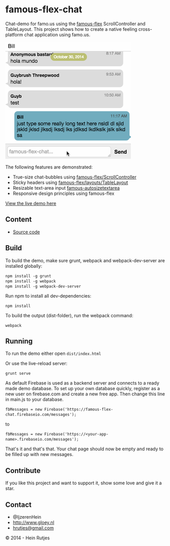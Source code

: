 famous-flex-chat
==========

Chat-demo for famo.us using the [famous-flex](https://github.com/IjzerenHein/famous-flex) ScrollController and TableLayout. This project shows how to create a native feeling cross-platform chat application using famo.us.

![Screenshot](screenshot.gif)

The following features are demonstrated:

-	True-size chat-bubbles using [famous-flex/ScrollController](https://github.com/IjzerenHein/famous-flex/blob/master/docs/ScrollController.md)
-	Sticky headers using [famous-flex/layouts/TableLayout](https://github.com/IjzerenHein/famous-flex/blob/master/docs/layouts/TableLayout.md)
-	Resizable text-area input [famous-autosizetextarea](https://github.com/IjzerenHein/famous-autosizetextarea)
-	Responsive design principles using famous-flex

[View the live demo here](https://rawgit.com/IjzerenHein/famous-flex-chat/master/dist/index.html)


## Content

-	[Source code](./src/main.js)


## Build

To build the demo, make sure grunt, webpack and webpack-dev-server are installed globally:

```
npm install -g grunt
npm install -g webpack
npm install -g webpack-dev-server
```

Run npm to install all dev-dependencies:

```
npm install
```

To build the output (dist-folder), run the webpack command:

```
webpack
```


## Running

To run the demo either open `dist/index.html`

Or use the live-reload server:

```
grunt serve
```

As default Firebase is used as a backend server and connects to a ready made demo database. To set up your own database quickly, register as a new user on firebase.com and create a new free app. Then change this line in main.js to your database. 

```
fbMessages = new Firebase('https://famous-flex-chat.firebaseio.com/messages');
```
to 

```
fbMessages = new Firebase('https://<your-app-name>.firebaseio.com/messages');
```

That's it and that's that. Your chat page should now be empty and ready to be filled up with new messages.

## Contribute

If you like this project and want to support it, show some love
and give it a star.


## Contact
- 	@IjzerenHein
- 	http://www.gloey.nl
- 	hrutjes@gmail.com

© 2014 - Hein Rutjes
